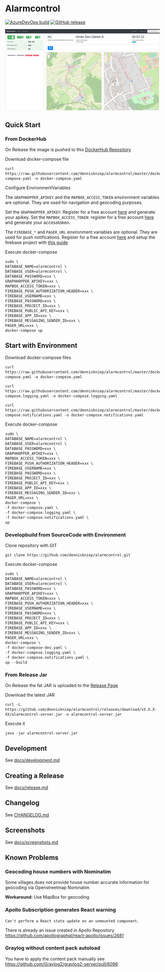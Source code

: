 # Alarmcontrol
[![AzureDevOps build](https://dev.azure.com/kniepdennis/Alarmcontrol/_apis/build/status/Alarmcontrol-CI?branchName=master)](https://dev.azure.com/kniepdennis/Alarmcontrol/_build?definitionId=3)
[![GitHub release](https://img.shields.io/github/release/denniskniep/alarmcontrol.svg)](https://github.com/denniskniep/alarmcontrol/releases)


![alert_view.png](docs/screenshots/alert_view.png)

## Quick Start

### From DockerHub
On Release the image is pushed to this [DockerHub Repository](https://hub.docker.com/r/denniskniep/alarmcontrol)

Download docker-compose file
```
curl https://raw.githubusercontent.com/denniskniep/alarmcontrol/master/docker-compose.yaml -o docker-compose.yaml
```

Configure EnvironmentVariables

The `GRAPHHOPPER_APIKEY` and the `MAPBOX_ACCESS_TOKEN` environment variables are optional. They are used for navigation and geocoding purposes.

Set the `GRAPHHOPPER_APIKEY`: Register for a free account [here](https://graphhopper.com/dashboard/#/register) and generate your apikey. 
Set the `MAPBOX_ACCESS_TOKEN`: register for a free account [here](https://www.mapbox.com/) and generate your accesstoken.


The `FIREBASE_*` and `PAGER_URL` environment variables are optional. They are used for push notifications.
Register for a free account [here](https://firebase.google.com/) and setup the firebase project with [this guide](docs/firebase_setup.md)


Execute docker-compose
```
sudo \
DATABASE_NAME=alarmcontrol \
DATABASE_USER=alarmcontrol \
DATABASE_PASSWORD=xxx \
GRAPHHOPPER_APIKEY=xxx \
MAPBOX_ACCESS_TOKEN=xxx \
FIREBASE_PUSH_AUTHORIZATION_HEADER=xxx \
FIREBASE_USERNAME=xxx \
FIREBASE_PASSWORD=xxx \
FIREBASE_PROJECT_ID=xxx \
FIREBASE_PUBLIC_API_KEY=xxx \
FIREBASE_APP_ID=xxx \
FIREBASE_MESSAGING_SENDER_ID=xxx \
PAGER_URL=xxx \
docker-compose up
```

## Start with Environment

Download docker-compose files
```
curl https://raw.githubusercontent.com/denniskniep/alarmcontrol/master/docker-compose.yaml -o docker-compose.yaml
```

```
curl https://raw.githubusercontent.com/denniskniep/alarmcontrol/master/docker-compose.logging.yaml -o docker-compose.logging.yaml
```

```
curl https://raw.githubusercontent.com/denniskniep/alarmcontrol/master/docker-compose.notifications.yaml -o docker-compose.notifications.yaml
```

Execute docker-compose
```
sudo \
DATABASE_NAME=alarmcontrol \
DATABASE_USER=alarmcontrol \
DATABASE_PASSWORD=xxx \
GRAPHHOPPER_APIKEY=xxx \
MAPBOX_ACCESS_TOKEN=xxx \
FIREBASE_PUSH_AUTHORIZATION_HEADER=xxx \
FIREBASE_USERNAME=xxx \
FIREBASE_PASSWORD=xxx \
FIREBASE_PROJECT_ID=xxx \
FIREBASE_PUBLIC_API_KEY=xxx \
FIREBASE_APP_ID=xxx \
FIREBASE_MESSAGING_SENDER_ID=xxx \
PAGER_URL=xxx \
docker-compose \
-f docker-compose.yaml \
-f docker-compose.logging.yaml \
-f docker-compose.notifications.yaml \
up
```

### Developbuild from SourceCode with Environment
Clone repository with GIT
```
git clone https://github.com/denniskniep/alarmcontrol.git
```

Execute docker-compose
```
sudo \
DATABASE_NAME=alarmcontrol \
DATABASE_USER=alarmcontrol \
DATABASE_PASSWORD=xxx \
GRAPHHOPPER_APIKEY=xxx \
MAPBOX_ACCESS_TOKEN=xxx \
FIREBASE_PUSH_AUTHORIZATION_HEADER=xxx \
FIREBASE_USERNAME=xxx \
FIREBASE_PASSWORD=xxx \
FIREBASE_PROJECT_ID=xxx \
FIREBASE_PUBLIC_API_KEY=xxx \
FIREBASE_APP_ID=xxx \
FIREBASE_MESSAGING_SENDER_ID=xxx \
PAGER_URL=xxx \
docker-compose \
-f docker-compose-dev.yaml \
-f docker-compose.logging.yaml \
-f docker-compose.notifications.yaml \
up --build
```

### From Release Jar
On Release the fat JAR is uploaded to the [Release Page](https://github.com/denniskniep/alarmcontrol/releases/latest)

Download the latest JAR
```
curl -L https://github.com/denniskniep/alarmcontrol/releases/download/vX.X.X-XX/alarmcontrol-server.jar -o alarmcontrol-server.jar
```

Execute it 
```
java -jar alarmcontrol-server.jar 
```

## Development
See [docs/development.md](docs/development.md)

## Creating a Release
See [docs/release.md](docs/release.md)

## Changelog
See [CHANGELOG.md](CHANGELOG.md)

## Screenshots
See [docs/screenshots.md](docs/screenshots.md)

## Known Problems
### Geocoding house numbers with Nominatim
Some villages does not provide house number accurate information for geocoding via Openstreetmap Nominatim 

**Workaround:**
Use MapBox for geocoding


### Apollo Subscription generates React warning
`Can't perform a React state update on an unmounted component.`

There is already an issue created in Apollo Repository
https://github.com/apollographql/react-apollo/issues/2681


### Graylog without content pack autoload
You have to apply the content pack manually 
see https://github.com/Graylog2/graylog2-server/pull/6096
